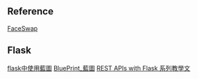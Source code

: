 ## Reference
[FaceSwap](https://github.com/wuhuikai/FaceSwap)


## Flask
[flask中使用藍圖](https://www.itread01.com/article/1516325036.html)
[BluePrint_藍圖](https://hackmd.io/@shaoeChen/H1HIg0kqW?type=view)
[REST APIs with Flask 系列教學文](https://medium.com/@twilightlau94/rest-apis-with-flask-%E7%B3%BB%E5%88%97%E6%95%99%E5%AD%B8%E6%96%87-1-5405216d3166)
